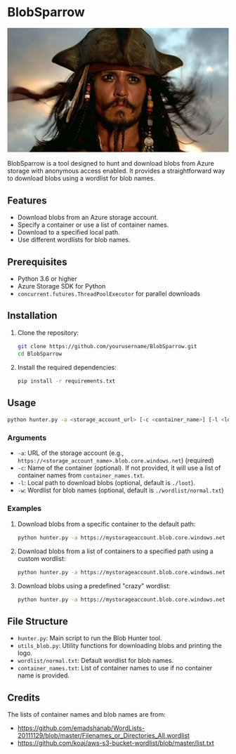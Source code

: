 # BlobSparrow

![logo](./logo.png)

BlobSparrow is a tool designed to hunt and download blobs from Azure storage with anonymous access enabled. It provides a straightforward way to download blobs using a wordlist for blob names.

## Features

- Download blobs from an Azure storage account.
- Specify a container or use a list of container names.
- Download to a specified local path.
- Use different wordlists for blob names.

## Prerequisites

- Python 3.6 or higher
- Azure Storage SDK for Python
- `concurrent.futures.ThreadPoolExecutor` for parallel downloads

## Installation

1. Clone the repository:

   ```bash
   git clone https://github.com/yourusername/BlobSparrow.git
   cd BlobSparrow
   ```

2. Install the required dependencies:

   ```bash
   pip install -r requirements.txt
   ```

## Usage

```bash
python hunter.py -a <storage_account_url> [-c <container_name>] [-l <local_path>] [-w <wordlist>]
```

### Arguments

- `-a`: URL of the storage account (e.g., `https://<storage_account_name>.blob.core.windows.net`) (required)
- `-c`: Name of the container (optional). If not provided, it will use a list of container names from `container_names.txt`.
- `-l`: Local path to download blobs (optional, default is `./loot`).
- `-w`: Wordlist for blob names (optional, default is `./wordlist/normal.txt`)

### Examples

1. Download blobs from a specific container to the default path:

   ```bash
   python hunter.py -a https://mystorageaccount.blob.core.windows.net -c mycontainer
   ```

2. Download blobs from a list of containers to a specified path using a custom wordlist:

   ```bash
   python hunter.py -a https://mystorageaccount.blob.core.windows.net -l ./myloot -w ./mywordlist.txt
   ```

3. Download blobs using a predefined "crazy" wordlist:

   ```bash
   python hunter.py -a https://mystorageaccount.blob.core.windows.net -w crazy
   ```

## File Structure

- `hunter.py`: Main script to run the Blob Hunter tool.
- `utils_blob.py`: Utility functions for downloading blobs and printing the logo.
- `wordlist/normal.txt`: Default wordlist for blob names.
- `container_names.txt`: List of container names to use if no container name is provided.

## Credits

The lists of container names and blob names are from:

- https://github.com/emadshanab/WordLists-20111129/blob/master/Filenames_or_Directories_All.wordlist
- https://github.com/koaj/aws-s3-bucket-wordlist/blob/master/list.txt
